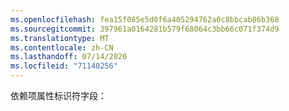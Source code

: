 ```yaml
---
ms.openlocfilehash: fea15f085e5d0f6a405294762a0c8bbcab86b368
ms.sourcegitcommit: 397961a0164281b579f68064c3bb66c071f374d9
ms.translationtype: MT
ms.contentlocale: zh-CN
ms.lasthandoff: 07/14/2020
ms.locfileid: "71140256"
---
```

依赖项属性标识符字段：